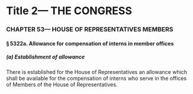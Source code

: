 
# Title 2— THE CONGRESS
### CHAPTER 53— HOUSE OF REPRESENTATIVES MEMBERS
#### § 5322a. Allowance for compensation of interns in member offices
##### (a) Establishment of allowance

There is established for the House of Representatives an allowance which shall be available for the compensation of interns who serve in the offices of Members of the House of Representatives.
